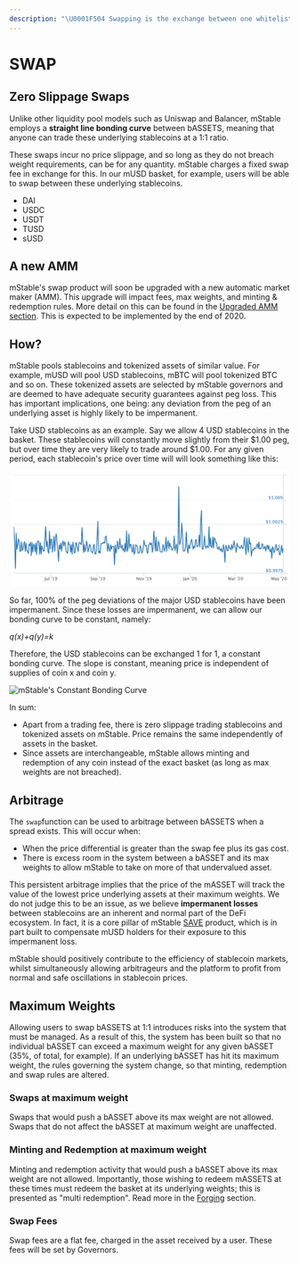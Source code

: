 ```yaml
---
description: "\U0001F504 Swapping is the exchange between one whitelisted bASSET and another at a 1:1 ratio. Swaps do not affect the number of mASSETS in circulation."
---
```


# SWAP

## Zero Slippage Swaps

Unlike other liquidity pool models such as Uniswap and Balancer, mStable employs a **straight line bonding curve** between bASSETS, meaning that anyone can trade these underlying stablecoins at a 1:1 ratio. 

These swaps incur no price slippage, and so long as they do not breach weight requirements, can be for any quantity. mStable charges a fixed swap fee in exchange for this. In our mUSD basket, for example, users will be able to swap between these underlying stablecoins. 

* DAI
* USDC
* USDT 
* TUSD
* sUSD

## A new AMM

mStable's swap product will soon be upgraded with a new automatic market maker \(AMM\). This upgrade will impact fees, max weights, and minting & redemption rules. More detail on this can be found in the [Upgraded AMM section](../roadmap/upgraded-amm.md). This is expected to be implemented by the end of 2020.

## How?

mStable pools stablecoins and tokenized assets of similar value. For example, mUSD will pool USD stablecoins, mBTC will pool tokenized BTC and so on. These tokenized assets are selected by mStable governors and are deemed to have adequate security guarantees against peg loss. This has important implications, one being: any deviation from the peg of an underlying asset is highly likely to be impermanent. 

Take USD stablecoins as an example. Say we allow 4 USD stablecoins in the basket. These stablecoins will constantly move slightly from their $1.00 peg, but over time they are very likely to trade around $1.00. For any given period, each stablecoin's price over time will will look something like this:

![Price of USDC, source: Messari](../../.gitbook/assets/screen-shot-2020-05-04-at-10.56.27-am.png)

So far, 100% of the peg deviations of the major USD stablecoins have been impermanent. Since these losses are impermanent, we can allow our bonding curve to be constant, namely:

_q\(x\)+q\(y\)=k_

 Therefore, the USD stablecoins can be exchanged 1 for 1, a constant bonding curve. The slope is constant, meaning price is independent of supplies of coin x and coin y.

![mStable&apos;s Constant Bonding Curve](https://lh4.googleusercontent.com/FMntKClKgYueml_Y4ievaMME0zZB3EbDzK9Ih_dx7XNLpU90etJ3OF7xUxajSrArQ-7kZchSYf4-CX14GBGEHHaEGntELDdopNcAw_y-dQfAukdLhSbU2xe_aoo1zdEuSRzTetj-)

In sum:

* Apart from a trading fee, there is zero slippage trading stablecoins and tokenized assets on mStable. Price remains the same independently of assets in the basket.
* Since assets are interchangeable, mStable allows minting and redemption of any coin instead of the exact basket \(as long as max weights are not breached\).

## Arbitrage

The `swap`function can be used to arbitrage between bASSETS when a spread exists. This will occur when:

* When the price differential is greater than the swap fee plus its gas cost. 
* There is excess room in the system between a bASSET and its max weights to allow mStable to take on more of that undervalued asset.

This persistent arbitrage implies that the price of the mASSET will track the value of the lowest price underlying assets at their maximum weights. We do not judge this to be an issue, as we believe **impermanent losses** between stablecoins are an inherent and normal part of the DeFi ecosystem. In fact, it is a core pillar of mStable [SAVE](native-interest-rate.md) product, which is in part built to compensate mUSD holders for their exposure to this impermanent loss. 

mStable should positively contribute to the efficiency of stablecoin markets, whilst simultaneously allowing arbitrageurs and the platform to profit from normal and safe oscillations in stablecoin prices.

## Maximum Weights

Allowing users to swap bASSETS at 1:1 introduces risks into the system that must be managed.  As a result of this, the system has been built so that no individual bASSET can exceed a maximum weight for any given bASSET \(35%, of total, for example\). If an underlying bASSET has hit its maximum weight, the rules governing the system change, so that minting, redemption and swap rules are altered. 

### Swaps at maximum weight

Swaps that would push a bASSET above its max weight are not allowed. Swaps that do not affect the bASSET at maximum weight are unaffected.

### Minting and Redemption at maximum weight

Minting and redemption activity that would push a bASSET above its max weight are not allowed. Importantly, those wishing to redeem mASSETS at these times must redeem the basket at its underlying weights; this is presented as "multi redemption". Read more in the [Forging](minting-and-redemption/) section.

### Swap Fees

Swap fees are a flat fee, charged in the asset received by a user. These fees will be set by Governors. 

